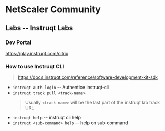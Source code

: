 # NetScaler Community

## Labs -- Instruqt Labs

### Dev Portal

<https://play.instruqt.com/citrix>

### How to use Instruqt CLI

> <https://docs.instruqt.com/reference/software-development-kit-sdk>

- `instruqt auth login` -- Authentice instruqt-cli
- `instruqt track pull <track-name>`
    >  Usually `<track-name>` will be the last part of the instruqt lab track URL
- `instruqt help` -- instruqt cli help
- `instruqt <sub-command> help` -- help on sub-command
